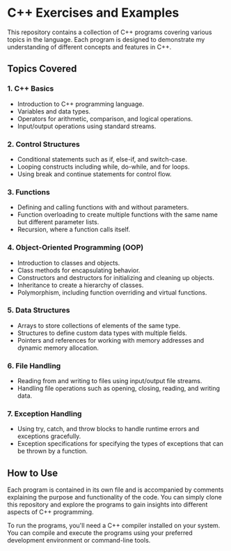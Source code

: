 # C++ Exercises and Examples

This repository contains a collection of C++ programs covering various topics in the language. Each program is designed to demonstrate my understanding of different concepts and features in C++.

## Topics Covered

### 1. C++ Basics
   - Introduction to C++ programming language.
   - Variables and data types.
   - Operators for arithmetic, comparison, and logical operations.
   - Input/output operations using standard streams.

### 2. Control Structures
   - Conditional statements such as if, else-if, and switch-case.
   - Looping constructs including while, do-while, and for loops.
   - Using break and continue statements for control flow.

### 3. Functions
   - Defining and calling functions with and without parameters.
   - Function overloading to create multiple functions with the same name but different parameter lists.
   - Recursion, where a function calls itself.

### 4. Object-Oriented Programming (OOP)
   - Introduction to classes and objects.
   - Class methods for encapsulating behavior.
   - Constructors and destructors for initializing and cleaning up objects.
   - Inheritance to create a hierarchy of classes.
   - Polymorphism, including function overriding and virtual functions.

### 5. Data Structures
   - Arrays to store collections of elements of the same type.
   - Structures to define custom data types with multiple fields.
   - Pointers and references for working with memory addresses and dynamic memory allocation.

### 6. File Handling
   - Reading from and writing to files using input/output file streams.
   - Handling file operations such as opening, closing, reading, and writing data.

### 7. Exception Handling
   - Using try, catch, and throw blocks to handle runtime errors and exceptions gracefully.
   - Exception specifications for specifying the types of exceptions that can be thrown by a function.

## How to Use

Each program is contained in its own file and is accompanied by comments explaining the purpose and functionality of the code. You can simply clone this repository and explore the programs to gain insights into different aspects of C++ programming.

To run the programs, you'll need a C++ compiler installed on your system. You can compile and execute the programs using your preferred development environment or command-line tools.

